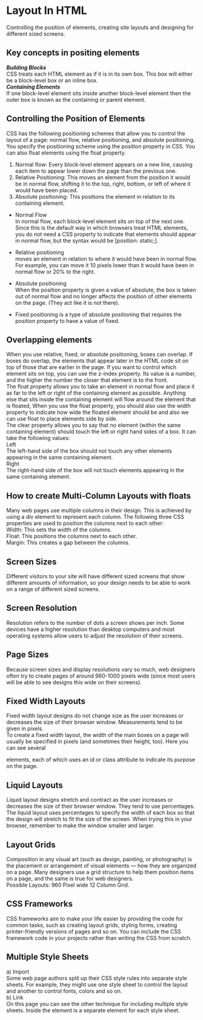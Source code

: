 # Layout In HTML
Controlling the position of elements, creating site layouts and designing for different sized screens.
## Key concepts in positing elements
***Building Blocks*** <br />
CSS treats each HTML element as if it is in its own box. This box will either be a block-level box or an inline box. <br />
***Containing Elements*** <br />
If one block-level element sits inside another block-level element then the outer box is known as the containing or parent element. <br />
## Controlling the Position of Elements
CSS has the following positioning schemes that allow you to control the layout of a page: normal flow, relative positioning, and absolute positioning. You specify the positioning scheme using the position property in CSS. You can also float elements using the float property. <br />
1. Normal flow: Every block-level element appears on a new line, causing each item to appear lower down the page than the previous one.
2. Relative Positioning: This moves an element from the position it would be in normal flow, shifting it to the top, right, bottom, or left of where it would have been placed.
3. Absolute positioning: This positions the element in relation to its containing element.
* Normal Flow <br />
In normal flow, each block-level element sits on top of the next one. Since this is the default way in which browsers treat HTML elements, you do not need a CSS property to indicate that elements should appear in normal flow, but the syntax would be [position: static;]. <br />
* Relative positioning <br />
 moves an element in relation to where it would have been in normal flow. For example, you can move it 10 pixels lower than it would have been in normal flow or 20% to the right. <br />


* Absolute positioning<br />
When the position property is given a value of absolute, the box is taken out of normal flow and no longer affects the position of other elements on the page. (They act like it is not there). <br />
* Fixed positioning is a type of absolute positioning that requires the position property to have a value of fixed. <br />
## Overlapping elements
When you use relative, fixed, or absolute positioning, boxes can overlap. If boxes do overlap, the elements that appear later in the HTML code sit on top of those that are earlier in the page. If you want to control which element sits on top, you can use the z-index property. Its value is a number, and the higher the number the closer that element is to the front. <br />
The float property allows you to take an element in normal flow and place it as far to the left or right of the containing element as possible. Anything else that sits inside the containing element will flow around the element that is floated, When you use the float property, you should also use the width property to indicate how wide the floated element should be and also we can use float to place elements side by side. <br />
The clear property allows you to say that no element (within the same containing element) should touch the left or right hand sides of a box. It can take the following values: <br />
Left <br />
The left-hand side of the box should not touch any other elements appearing in the same containing element. <br />
Right <br />
The right-hand side of the box will not touch elements appearing in the same containing element. <br />


## How to create Multi-Column Layouts with floats
Many web pages use multiple columns in their design. This is achieved by using a div element to represent each column. The following three CSS properties are used to position the columns next to each other: <br />
Width: This sets the width of the columns. <br />
Float: This positions the columns next to each other. <br />
Margin: This creates a gap between the columns. <br />
## Screen Sizes
Different visitors to your site will have different sized screens that show different amounts of information, so your design needs to be able to work on a range of different sized screens.
## Screen Resolution
Resolution refers to the number of dots a screen shows per inch. Some devices have a higher resolution than desktop computers and most operating systems allow users to adjust the resolution of their screens.
## Page Sizes
Because screen sizes and display resolutions vary so much, web designers often try to create pages of around 960-1000 pixels wide (since most users will be able to see designs this wide on their screens).
## Fixed Width Layouts
Fixed width layout designs do not change size as the user increases or decreases the size of their browser window. Measurements tend to be given in pixels. <br />
To create a fixed width layout, the width of the main boxes on a page will usually be specified in pixels (and sometimes their height, too). Here you can see several <div> elements, each of which uses an id or class attribute to indicate its purpose on the page.
## Liquid Layouts
Liquid layout designs stretch and contract as the user increases or decreases the size of their browser window. They tend to use percentages. <br />
The liquid layout uses percentages to specify the width of each box so that the design will stretch to fit the size of the screen. When trying this in your browser, remember to make the window smaller and larger.


## Layout Grids
Composition in any visual art (such as design, painting, or photography) is the placement or arrangement of visual elements — how they are organized on a page. Many designers use a grid structure to help them position items on a page, and the same is true for web designers. <br />
Possible Layouts: 960 Pixel wide 12 Column Grid.
## CSS Frameworks
CSS frameworks aim to make your life easier by providing the code for common tasks, such as creating layout grids, styling forms, creating printer-friendly versions of pages and so on. You can include the CSS framework code in your projects rather than writing the CSS from scratch.
## Multiple Style Sheets
a) Import <br />
Some web page authors split up their CSS style rules into separate style sheets. For example, they might use one style sheet to control the layout and another to control fonts, colors and so on. <br />
b) Link<br />
On this page you can see the other technique for including multiple style sheets. Inside the <head> element is a separate <link> element for each style sheet. <br />
